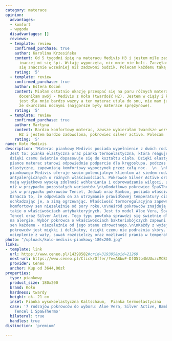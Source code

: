 ```yaml
---
category: materace
opinion:
  advantages:
  - komfort
  - wygoda
  disadvantages: []
  reviews:
  - template: review
    confirmed_purchase: true
    author: Karolina Krzesińska
    content: Od 5 tygodni śpię na materacu Medivis H3 i jestem mile zaskoczona, jak
      inaczej mi się śpi. Wstaję wypoczęta, nic mnie nie boli. Zaczęłam często budzić
      się znacznie wcześniej niż zadzwoni budzik. Polecam każdemu taką inwestycję!
    rating: '5'
  - template: review
    confirmed_purchase: true
    author: Estera Kocoń
    content: Miałam ostatnio okazję przespać się na paru różnych materacach i bardzo
      doceniłam swój - Medivis z Koła (twardość H2). Jestem w ciąży i komfort spania
      jest dla mnie bardzo ważny a ten materac utula do snu, nie mam już problemu
      ze skurczami nocnymi (najgorsze były materace sprężynowe).
    rating: '5'
  - template: review
    confirmed_purchase: true
    author: Martyna
    content: Bardzo komfortowy materac, zawsze wybierałam twardsze wersje, teraz kupiłam
      H2 i jestem bardzo zadowolona, pokrowiec silver active. Polecam
    rating: '5'
name: Koło Medivis
description: "Materac piankowy Medivis posiada wypełnienie z dwóch rodzajów pianek.
  Jest to: pianka elastyczna oraz pianka termoelastyczna, która reaguje na temperaturę,
  dzięki czemu świetnie dopasowuje się do kształtu ciała. Dzięki elastycznej i twardej
  piance materac stanowi odpowiednie podparcie dla kręgosłupa, podczas gdy jego właściwości
  elastyczne, zapewniają komfortowy wypoczynek przez całą noc.  \n  \nProducent materaca
  piankowego Medivis oferuje swoim potencjalnym klientom aż siedem rodzajów pokrowców
  antyalergicznych o różnych właściwościach. Pokrowce Silver Active oraz Spa&Thermo
  mają wyjątkowo wysoką zdolność wchłaniania i odprowadzania wilgoci, znacznie lepszą
  niż w przypadku pozostałych wariantów.\n\nDodatkowo pokrowiec Spa&Thermo, podobnie
  jak w przypadku pokrowców Tencel, Jedwab oraz Bamboo, posiada właściwości termoregulacyjne.
  Oznacza to, że odpowiada on za utrzymanie prawidłowej temperatury ciała - latem
  ochładzając je, a zimą ogrzewając. Właściwość termoregulacyjna zapewnia użytkownikom
  komfortowy sen niezależnie od pory roku.\n\nWśród pokrowców znajdują się również
  takie o właściwościach antybakteryjnych. Jest to model Aloe Vera, Soya, Spa&Thermo,
  Tencel oraz Silver Active. Tego typu powłoka sprawdzi się świetnie dla osób cierpiących
  na alergie. Wybór pokrowca o właściwościach bakteriobójczych zapewni jednak zdrowy
  sen każdemu - niezależnie od jego stanu zdrowotnego.\n\nKażdy z wyżej wymienionych
  pokrowców jest miękki i delikatny, dzięki czemu nie podrażnia skóry. Pokrowce posiadają
  ocieplenie z waty, suwak rozdzielczy oraz możliwość prania w temperaturze 60 °C."
photo: "/uploads/kolo-medivis-piankowy-180x200.jpg"
links:
- template: link
  url: https://www.ceneo.pl/14398582#crid=319305&pid=21269
  next-url: https://www.ceneo.pl/Click/Offer/?e=ABbwF-DfO5to4kUUuzcMCB0IHJDjKCh47EUNtlCmZXeXKc4Jhv2pMaAyK52iXYyxGFxds1-8PakAGbejnUKbuNbHjCHIH41BpL_UAS2SE8n58xqXkp_C35liPcrdypJQyx7po1F2EAtjqLEJeKLP0KuXuZvmsvVRtIQdqchtIHLIbU9XgyRY46VQTMJZBQ3dnKJxlf0w1AuIvQ95erAQBaVQTMJZBQ3dUnBR3qKLOhr9V0d3RXM4sqFgXSnyX3Rjzfj-lK_AWBZK2UvRX0gtdex5BlQ9SukXgDgfe6ogGP5yTuSYxnrlXsX_hraWb4HusbRsA60FhoEZ98JyXRdn4BPEXGcHBHl_&a=2&rc=notset
  provider: Ceneo
  anchor: Kup od 3644,00zł
properties:
  type: piankowy
  product_size: 180x200
  brand: Koło
  hardness: twardy
  height: ok. 21 cm
  inset: Pianka wysokoelastyczna Kaltschaum,  Pianka termoelastyczna
  case: '7 rodzajów pokrowców do wyboru: Aloe Vera, Silver Active, Bamboo, Soya, Jedwab,
    Tencel i Spa&Thermo'
  bilateral: true
  handles: true
distinction: 'premium'

---
```


